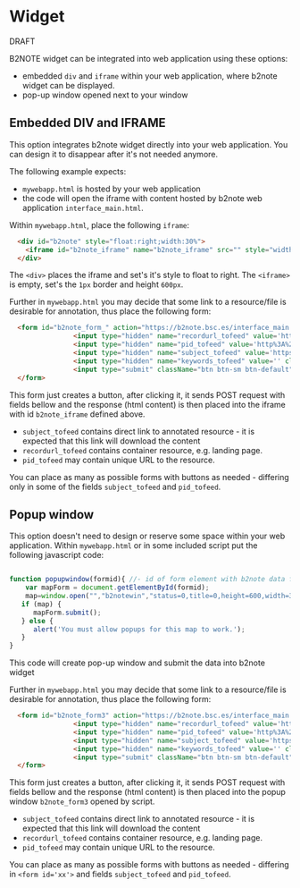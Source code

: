 # Widget

DRAFT

B2NOTE widget can be integrated into web application using these options:

- embedded `div` and `iframe` within your web application, where b2note widget can be displayed.
- pop-up window opened next to your window


## Embedded DIV and IFRAME  
This option integrates b2note widget directly into your web application. You can design it to disappear after it's not needed anymore.

The following example expects:
- `mywebapp.html` is hosted by your web application
- the code will open the iframe with content hosted by b2note web application `interface_main.html`.

Within `mywebapp.html`, place the following `iframe`:
```html
  <div id="b2note" style="float:right;width:30%">
    <iframe id="b2note_iframe" name="b2note_iframe" src="" style="width: 100%; height: 600px; border: 1px solid grey;"></iframe>
  </div>
```
The `<div>` places the iframe and set's it's style to float to right.
The `<iframe>` is empty, set's the `1px` border and height `600px`.

Further in `mywebapp.html` you may decide that some link to a resource/file is
desirable for annotation, thus place the following form:
```html
  <form id="b2note_form_" action="https://b2note.bsc.es/interface_main.html" method="post" target="b2note_iframe" onSubmit='togglewidgeton()'>
                <input type="hidden" name="recordurl_tofeed" value='https%3A%2F%2Ftrng-b2share.eudat.eu%2Frecords%2F3894dfbf97a44e04814fb986f56c87ce' className="field left" readOnly="readonly"/>
                <input type="hidden" name="pid_tofeed" value='http%3A%2F%2Fhdl.handle.net%2F0000%2F3894dfbf97a44e04814fb986f56c87ce' className="field left" readOnly="readonly"/>
                <input type="hidden" name="subject_tofeed" value='https%3A%2F%2Ftrng-b2share.eudat.eu%2Fapi%2Ffiles%2Ff2b09dd8-a524-49e4-a7d3-100d830895b7%2FtestFile.txt' className="field left" readOnly="readonly"/>
                <input type="hidden" name="keywords_tofeed" value='' className="field left" readOnly="readonly"/>
                <input type="submit" className="btn btn-sm btn-default" value="Annotate in B2Note" title="Click to annotate file using B2Note."/>
  </form>
```
This form just creates a button, after clicking it, it sends POST request with fields bellow and the response (html content) is then placed into the iframe with id `b2note_iframe` defined above.
- `subject_tofeed` contains direct link to annotated resource - it is expected that this link will download the content
- `recordurl_tofeed` contains container resource, e.g. landing page.
- `pid_tofeed` may contain unique URL to the resource.

You can place as many as possible forms with buttons as needed - differing only in some of the fields `subject_tofeed` and `pid_tofeed`. 

## Popup window
This option doesn't need to design or reserve some space within your web application.
Within `mywebapp.html` or in some included script put the following javascript code:
```javascript

function popupwindow(formid){ //- id of form element with b2note data fields
    var mapForm = document.getElementById(formid);
    map=window.open("","b2notewin","status=0,title=0,height=600,width=300,scrollbars=1,menubar=0,status=0");
   if (map) {
      mapForm.submit();
   } else {
      alert('You must allow popups for this map to work.');
   }
}
```
This code will create pop-up window and submit the data into b2note widget

Further in `mywebapp.html` you may decide that some link to a resource/file is
desirable for annotation, thus place the following form:
```html
  <form id="b2note_form3" action="https://b2note.bsc.es/interface_main.html" method="post" target="b2notewin" onSubmit='popupwindow("b2note_form3")'>
                <input type="hidden" name="recordurl_tofeed" value='https%3A%2F%2Ftrng-b2share.eudat.eu%2Frecords%2F3894dfbf97a44e04814fb986f56c87ce' className="field left" readOnly="readonly"/>
                <input type="hidden" name="pid_tofeed" value='http%3A%2F%2Fhdl.handle.net%2F0000%2F3894dfbf97a44e04814fb986f56c87ce' className="field left" readOnly="readonly"/>
                <input type="hidden" name="subject_tofeed" value='https%3A%2F%2Ftrng-b2share.eudat.eu%2Fapi%2Ffiles%2Ff2b09dd8-a524-49e4-a7d3-100d830895b7%2FtestFile.txt' className="field left" readOnly="readonly"/>
                <input type="hidden" name="keywords_tofeed" value='' className="field left" readOnly="readonly"/>
                <input type="submit" className="btn btn-sm btn-default" value="Annotate in popup B2Note" title="Click to annotate file using B2Note."/>
  </form>
```
This form just creates a button, after clicking it, it sends POST request with fields bellow and the response (html content) is then placed into the popup window `b2note_form3` opened by script.
- `subject_tofeed` contains direct link to annotated resource - it is expected that this link will download the content
- `recordurl_tofeed` contains container resource, e.g. landing page.
- `pid_tofeed` may contain unique URL to the resource.

You can place as many as possible forms with buttons as needed - differing in `<form id='xx'>` and fields `subject_tofeed` and `pid_tofeed`. 
